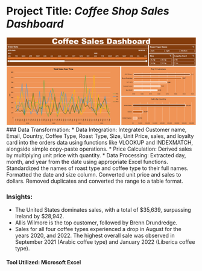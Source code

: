 # Project Title: *Coffee Shop Sales Dashboard*
<img src="image/CoffeeShopDashboard.png">
### Data Transformation:
* Data Integration: Integrated Customer name, Email, Country, Coffee Type, Roast Type, Size, Unit Price, sales, and loyalty card into the orders data using functions like VLOOKUP and INDEXMATCH, alongside simple copy-paste operations.
* Price Calculation: Derived sales by multiplying unit price with quantity.
* Data Processing: Extracted day, month, and year from the date using appropriate Excel functions. Standardized the names of roast type and coffee type to their full names. Formatted the date and size column. Converted unit price and sales to dollars. Removed duplicates and converted the range to a table format.

### Insights:
* The United States dominates sales, with a total of $35,639, surpassing Ireland by $28,942.
* Allis Wilmore is the top customer, followed by Brenn Drundredge.
* Sales for all four coffee types experienced a drop in August for the years 2020, and 2022. The highest overall sale was observed in September 2021 (Arabic coffee type) and January 2022 (Liberica coffee type).

#### Tool Utilized: Microsoft Excel
